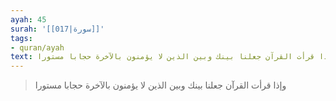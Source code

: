 ```yaml
---
ayah: 45
surah: '[[017|سورة]]'
tags:
- quran/ayah
text: وإذا قرأت القرآن جعلنا بينك وبين الذين لا يؤمنون بالآخرة حجابا مستورا
---
```

> وإذا قرأت القرآن جعلنا بينك وبين الذين لا يؤمنون بالآخرة حجابا مستورا

